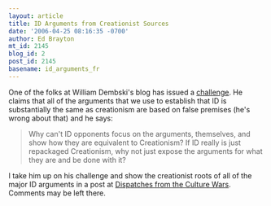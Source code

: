 ```yaml
---
layout: article
title: ID Arguments from Creationist Sources
date: '2006-04-25 08:16:35 -0700'
author: Ed Brayton
mt_id: 2145
blog_id: 2
post_id: 2145
basename: id_arguments_fr
---
```

One of the folks at William Dembski's blog has issued a [challenge](http://www.uncommondescent.com/index.php/archives/1066). He claims that all of the arguments that we use to establish that ID is substantially the same as creationism are based on false premises (he's wrong about that) and he says:

> Why can't ID opponents focus on the arguments, themselves, and show how they are equivalent to Creationism? If ID really is just repackaged Creationism, why not just expose the arguments for what they are and be done with it?

I take him up on his challenge and show the creationist roots of all of the major ID arguments in a post at [Dispatches from the Culture Wars](http://scienceblogs.com/dispatches/2006/04/id_arguments_from_creationist_1.php). Comments may be left there.
